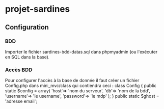 # projet-sardines

## Configuration

### BDD 
Importer le fichier sardines-bdd-datas.sql dans phpmyadmin (ou l'exécuter en SQL dans la base).

### Accès BDD
Pour configurer l'accès à la base de donnée il faut créer un fichier Config.php dans mini_mvc/class qui contiendra ceci :
class Config {
  public static $config = array(
                            'host'=> 'nom du serveur',
                            'db'=> 'nom de la bdd',
                            'username'=> 'le username',
                            'password'=> 'le mdp'
                          );
}
public static $ghost = 'adresse email';